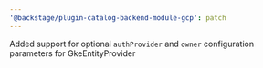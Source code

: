 ```yaml
---
'@backstage/plugin-catalog-backend-module-gcp': patch
---
```


Added support for optional `authProvider` and `owner` configuration parameters for GkeEntityProvider
